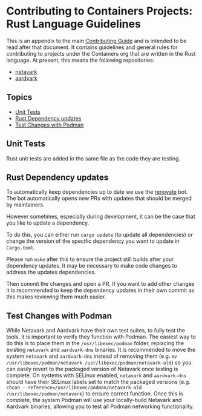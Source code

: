 # Contributing to Containers Projects: Rust Language Guidelines

This is an appendix to the main [Contributing Guide](./CONTRIBUTING.md) and is intended to be read after that document.
It contains guidelines and general rules for contributing to projects under the Containers org that are written in the Rust language.
At present, this means the following repositories:

- [netavark](https://github.com/containers/netavark)
- [aardvark](https://github.com/containers/aardvark-dns/)

## Topics

* [Unit Tests](#unit-tests)
* [Rust Dependency updates](#rust-dependency-updates)
* [Test Changes with Podman](#test-changes-with-podman)

## Unit Tests

Rust unit tests are added in the same file as the code they are testing.

## Rust Dependency updates

To automatically keep dependencies up to date we use the [renovate](https://github.com/renovatebot/renovate) bot.
The bot automatically opens new PRs with updates that should be merged by maintainers.

However sometimes, especially during development, it can be the case that you like to update a dependency.

To do this, you can either run `cargo update` (to update all dependencies) or change the version of the specific dependency you want to update in `Cargo.toml`.

Please run `make` after this to ensure the project still builds after your dependency updates.
It may be necessary to make code changes to address the updates dependencies.

Then commit the changes and open a PR. If you want to add other changes it is recommended to keep the
dependency updates in their own commit as this makes reviewing them much easier.

## Test Changes with Podman

While Netavark and Aardvark have their own test suites, to fully test the tools, it is important to verify they function with Podman.
The easiest way to do this is to place them in the `/usr/libexec/podman` folder, replacing the existing `netavark` and `aardvark-dns` binaries.
It is recommended to move the system `netavark` and `aardvark-dns` instead of removing them (e.g. `mv /usr/libexec/podman/netavark /usr/libexec/podman/netavark-old`) so you can easily revert to the packaged version of Netavark once testing is complete.
On systems with SELinux enabled, `netavark` and `aardvark-dns` should have their SELinux labels set to match the packaged versions (e.g. `chcon --reference=/usr/libexec/podman/netavark-old /usr/libexec/podman/netavark`) to ensure correct function.
Once this is complete, the system Podman will use your locally-build Netavark and Aardvark binaries, allowing you to test all Podman networking functionality.
